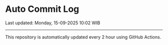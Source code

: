 # Auto Commit Log

Last updated: Monday, 15-09-2025 10:02 WIB

---

This repository is automatically updated every 2 hour using GitHub Actions.
